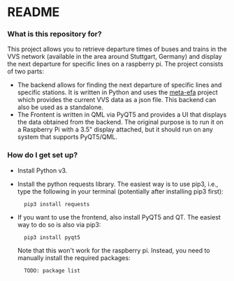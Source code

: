 # README #

### What is this repository for? ###

This project allows you to retrieve departure times of buses and trains in the VVS network (available in the area around Stuttgart, Germany) and display the next departure for specific lines on a raspberry pi. The project consists of two parts:

* The backend allows for finding the next departure of specific lines and specific stations. It is written in Python and uses the [meta-efa](https://github.com/opendata-stuttgart/metaEFA) project which provides the current VVS data as a json file. This backend can also be used as a standalone.
* The Frontent is written in QML via PyQT5 and provides a UI that displays the data obtained from the backend. The original purpose is to run it on a Raspberry Pi with a 3.5" display attached, but it should run on any system that supports PyQT5/QML.

### How do I get set up? ###

* Install Python v3.
* Install the python requests library. The easiest way is to use pip3, i.e., type the following in your terminal (potentially after installing pip3 first):

		pip3 install requests
		
* If you want to use the frontend, also install PyQT5 and QT. The easiest way to do so is also via pip3:

		pip3 install pyqt5
		
	Note that this won't work for the raspberry pi. Instead, you need to manually install the required packages:
	
		TODO: package list